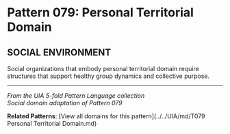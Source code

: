 # Pattern 079: Personal Territorial Domain

## SOCIAL ENVIRONMENT

Social organizations that embody personal territorial domain require structures that support healthy group dynamics and collective purpose.

---

*From the UIA 5-fold Pattern Language collection*  
*Social domain adaptation of Pattern 079*

**Related Patterns**: [View all domains for this pattern](../../UIA/md/T079 Personal Territorial Domain.md)